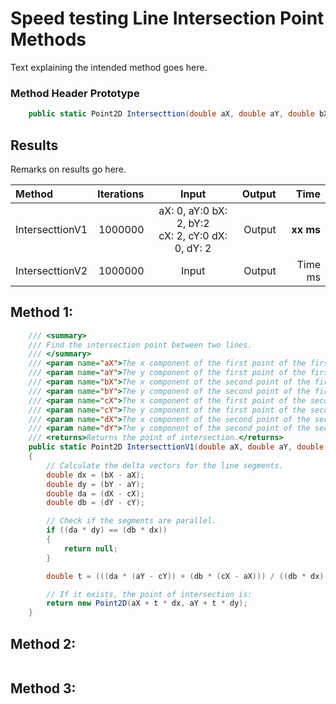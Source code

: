 # Speed testing Line Intersection Point Methods

Text explaining the intended method goes here.

### Method Header Prototype

```c#
    public static Point2D Intersecttion(double aX, double aY, double bX, double bY, double cX, double cY, double dX, double dY)
```

## Results

Remarks on results go here.

| Method | Iterations | Input | Output | Time |
|:---|---:|:---:|---:|---:|
| IntersecttionV1 | 1000000 | aX: 0, aY:0 bX: 2, bY:2 <br/> cX: 2, cY:0 dX: 0, dY: 2 | Output | **xx ms** |
| IntersecttionV2 | 1000000 | Input | Output | Time ms |

## Method 1: 

```c#
    /// <summary>
    /// Find the intersection point between two lines.
    /// </summary>
    /// <param name="aX">The x component of the first point of the first line.</param>
    /// <param name="aY">The y component of the first point of the first line.</param>
    /// <param name="bX">The x component of the second point of the first line.</param>
    /// <param name="bY">The y component of the second point of the first line.</param>
    /// <param name="cX">The x component of the first point of the second line.</param>
    /// <param name="cY">The y component of the first point of the second line.</param>
    /// <param name="dX">The x component of the second point of the second line.</param>
    /// <param name="dY">The y component of the second point of the second line.</param>
    /// <returns>Returns the point of intersection.</returns>
    public static Point2D IntersecttionV1(double aX, double aY, double bX, double bY, double cX, double cY, double dX, double dY)
    {
        // Calculate the delta vectors for the line segments.
        double dx = (bX - aX);
        double dy = (bY - aY);
        double da = (dX - cX);
        double db = (dY - cY);

        // Check if the segments are parallel.
        if ((da * dy) == (db * dx))
        {
            return null;
        }

        double t = (((da * (aY - cY)) + (db * (cX - aX))) / ((db * dx) - (da * dy)));

        // If it exists, the point of intersection is:
        return new Point2D(aX + t * dx, aY + t * dy);
    }
```

## Method 2:

```c#
```

## Method 3:

```c#
```
